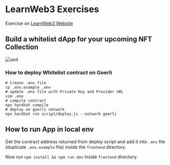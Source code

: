 # LearnWeb3 Exercises

Exercise on [LearnWeb3 Website](https://learnweb3.io/)

## Build a whitelist dApp for your upcoming NFT Collection

![asd](https://i.imgur.com/zgY0TGo.png)

### How to deploy Whitelist contract on Goerli

```batch
# Create .env file
cp .env.example .env
# update .env file with Private Key and Provider URL
vim .env
# compile contract
npx hardhat compile
# deploy on goerli network
npx hardhat run script/deploy.js --network goerli
```

## How to run App in local env

Get the contract address returned from deploy script and add it into `.env` file (duplicate `.env.example` file) inside the `frontend` directory.

Now run `npm install && npm run dev` inside `frontend` directory.

